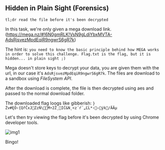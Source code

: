 ## Hidden in Plain Sight (Forensics)
	tl;dr read the file before it's been decrypted

In this task, we're only given a mega download link.(https://mega.nz/#!6N0gmRLK!VsN9gLdiYbxMVTA-AdsRjsvezMpdEqiR9ngwrS6gR7k)

The hint is: `you need to know the basic principle behind how MEGA works in order to solve this challenge. Flag.txt is the flag, but it is hidden... in plain sight ;)`

Mega doesn't store keys to decrypt your data, you are given them with the url, in our case it's `AdsRjsvezMpdEqiR9ngwrS6gR7k`. The files are download to a sandbox using *FileSystem API*.

After the download is complete, the file is then decrypted using aes and passed to the normal download folder.

The downloaded flag loogs like gibberish: `}Żv#ĘÖ›{QřČxJZzŃ\M÷2Ž¸IĆ&N˛<­z´ŕ´„ĽĹ*‹—ýk/ĂĂµ`

Let's then try viewing the flag before it's been decrypted by using Chrome developer tools.

![img1](screen1)

Bingo!